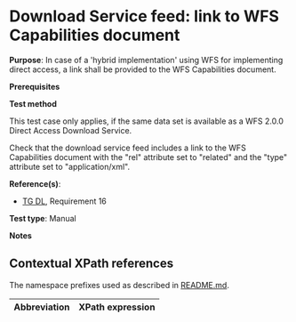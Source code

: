 # Download Service feed: link to WFS Capabilities document

**Purpose**: In case of a 'hybrid implementation' using WFS for implementing direct access, a link shall be provided to the WFS Capabilities document. 

**Prerequisites**

**Test method**

This test case only applies, if the same data set is available as a WFS 2.0.0 Direct Access Download Service.

Check that the download service feed includes a link to the WFS Capabilities document with the "rel" attribute set to "related" and the "type" attribute set to "application/xml".

**Reference(s)**:

* [TG DL](http://inspire.ec.europa.eu/id/ats/download-atom/master/atom-pre-defined/README#ref_TG_DL), Requirement 16

**Test type**: Manual

**Notes**

## Contextual XPath references

The namespace prefixes used as described in [README.md](http://inspire.ec.europa.eu/id/ats/download-atom/master/atom-pre-defined/README#namespaces).

Abbreviation                                               |  XPath expression
---------------------------------------------------------- | -------------------------------------------------------------------------
